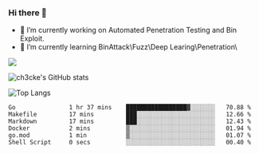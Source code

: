 ### Hi there 👋

- 🔭 I’m currently working on Automated Penetration Testing and Bin Exploit.
- 🌱 I’m currently learning BinAttack\Fuzz\Deep Learing\Penetration\

![](https://img.shields.io/badge/python-3.9-orange?style=for-the-badge&logo=python&logoColor=orange)

![ch3cke's GitHub stats](https://github-readme-stats.vercel.app/api?username=ch3cke&show_icons=true&theme=radical)

![Top Langs](https://github-readme-stats.vercel.app/api/top-langs/?username=anuraghazra&layout=compact&theme=radical)
<!--START_SECTION:waka-->

```text
Go               1 hr 37 mins    █████████████████▓░░░░░░░   70.88 %
Makefile         17 mins         ███░░░░░░░░░░░░░░░░░░░░░░   12.66 %
Markdown         17 mins         ███░░░░░░░░░░░░░░░░░░░░░░   12.43 %
Docker           2 mins          ▒░░░░░░░░░░░░░░░░░░░░░░░░   01.94 %
go.mod           1 min           ▒░░░░░░░░░░░░░░░░░░░░░░░░   01.07 %
Shell Script     0 secs          ░░░░░░░░░░░░░░░░░░░░░░░░░   00.40 %
```

<!--END_SECTION:waka-->
